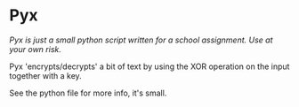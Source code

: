 # Pyx

*Pyx is just a small python script written for a school assignment. Use at your own risk.*

Pyx 'encrypts/decrypts' a bit of text by using the XOR operation on the input together with a key.

See the python file for more info, it's small.